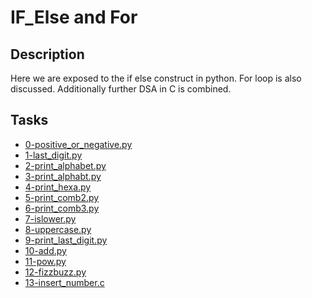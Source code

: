 # IF_Else and For

## Description
Here we are exposed to the if else construct in python. For loop is also discussed.
Additionally further DSA in C is combined.

## Tasks
* [0-positive_or_negative.py](0-positive_or_negative.py)
* [1-last_digit.py](1-last_digit.py)
* [2-print_alphabet.py](2-print_alphabet.py)
* [3-print_alphabt.py](3-print_alphabt.py)
* [4-print_hexa.py](4-print_hexa.py)
* [5-print_comb2.py](5-print_comb2.py)
* [6-print_comb3.py](6-print_comb3.py)
* [7-islower.py](7-islower.py)
* [8-uppercase.py](8-uppercase.py)
* [9-print_last_digit.py](9-print_last_digit.py)
* [10-add.py](10-add.py)
* [11-pow.py](11-pow.py)
* [12-fizzbuzz.py](12-fizzbuzz.py)
* [13-insert_number.c](13-insert_number.c)
